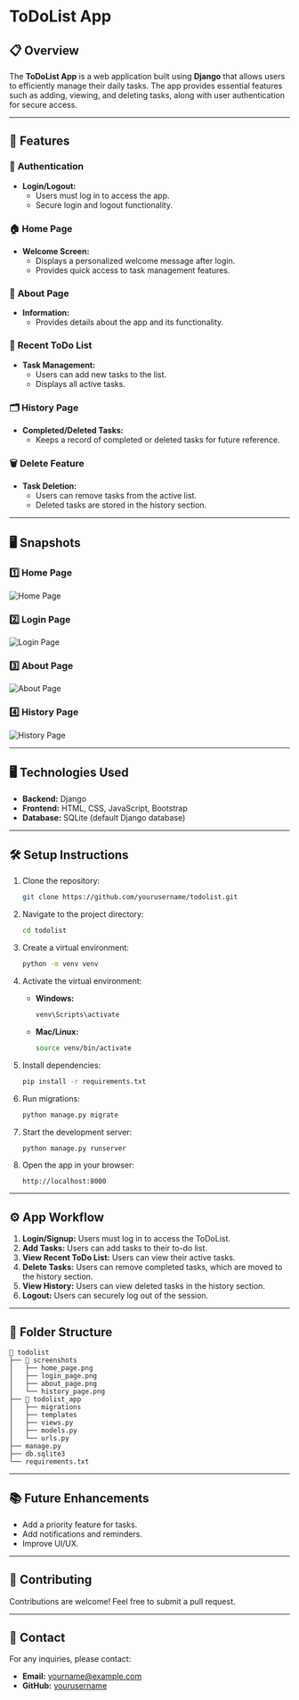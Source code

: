 # ToDoList App

## 📋 Overview
The **ToDoList App** is a web application built using **Django** that allows users to efficiently manage their daily tasks. The app provides essential features such as adding, viewing, and deleting tasks, along with user authentication for secure access.

---

## 🚀 Features

### 🔑 **Authentication**
- **Login/Logout:**
  - Users must log in to access the app.
  - Secure login and logout functionality.

### 🏠 **Home Page**
- **Welcome Screen:**
  - Displays a personalized welcome message after login.
  - Provides quick access to task management features.

### 📄 **About Page**
- **Information:**
  - Provides details about the app and its functionality.

### 📃 **Recent ToDo List**
- **Task Management:**
  - Users can add new tasks to the list.
  - Displays all active tasks.

### 🗂 **History Page**
- **Completed/Deleted Tasks:**
  - Keeps a record of completed or deleted tasks for future reference.

### 🗑 **Delete Feature**
- **Task Deletion:**
  - Users can remove tasks from the active list.
  - Deleted tasks are stored in the history section.

---

## 🖥️ **Snapshots**

### 1️⃣ **Home Page**
![Home Page](Snapshots/img1.jpg)

### 2️⃣ **Login Page**
![Login Page](Snapshots/img2.jpg)

### 3️⃣ **About Page**
![About Page](Snapshots/img3.jpg)

### 4️⃣ **History Page**
![History Page](Snapshots/img4.jpg)

---

## 🖥 **Technologies Used**
- **Backend:** Django
- **Frontend:** HTML, CSS, JavaScript, Bootstrap
- **Database:** SQLite (default Django database)

---

## 🛠 **Setup Instructions**

1. Clone the repository:
   ```bash
   git clone https://github.com/yourusername/todolist.git
   ```

2. Navigate to the project directory:
   ```bash
   cd todolist
   ```

3. Create a virtual environment:
   ```bash
   python -m venv venv
   ```

4. Activate the virtual environment:
   - **Windows:**
     ```bash
     venv\Scripts\activate
     ```
   - **Mac/Linux:**
     ```bash
     source venv/bin/activate
     ```

5. Install dependencies:
   ```bash
   pip install -r requirements.txt
   ```

6. Run migrations:
   ```bash
   python manage.py migrate
   ```

7. Start the development server:
   ```bash
   python manage.py runserver
   ```

8. Open the app in your browser:
   ```
   http://localhost:8000
   ```

---

## ⚙️ **App Workflow**
1. **Login/Signup:** Users must log in to access the ToDoList.
2. **Add Tasks:** Users can add tasks to their to-do list.
3. **View Recent ToDo List:** Users can view their active tasks.
4. **Delete Tasks:** Users can remove completed tasks, which are moved to the history section.
5. **View History:** Users can view deleted tasks in the history section.
6. **Logout:** Users can securely log out of the session.

---

## 📄 **Folder Structure**
```
📂 todolist
├── 📂 screenshots
│   ├── home_page.png
│   ├── login_page.png
│   ├── about_page.png
│   └── history_page.png
├── 📂 todolist_app
│   ├── migrations
│   ├── templates
│   ├── views.py
│   ├── models.py
│   └── urls.py
├── manage.py
├── db.sqlite3
└── requirements.txt
```

---

## 📚 **Future Enhancements**
- Add a priority feature for tasks.
- Add notifications and reminders.
- Improve UI/UX.

---

## 🤝 **Contributing**
Contributions are welcome! Feel free to submit a pull request.


---

## 📧 **Contact**
For any inquiries, please contact:
- **Email:** yourname@example.com
- **GitHub:** [yourusername](https://github.com/yourusername)

